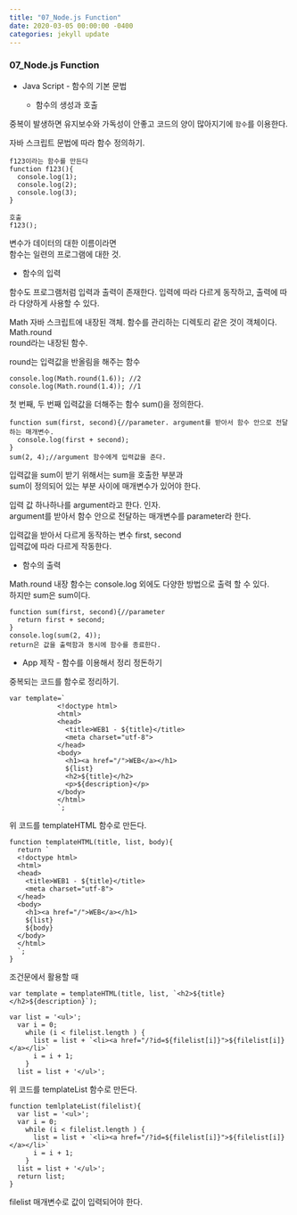 ```yaml
---
title: "07_Node.js Function"
date: 2020-03-05 00:00:00 -0400
categories: jekyll update
---
```


### 07_Node.js Function

- Java Script - 함수의 기본 문법

    - 함수의 생성과 호출

중복이 발생하면 유지보수와 가독성이 안좋고 코드의 양이 많아지기에 `함수`를 이용한다.

자바 스크립트 문법에 따라 함수 정의하기.

    f123이라는 함수를 만든다
    function f123(){
      console.log(1);
      console.log(2);
      console.log(3);
    }

    호출
    f123();

변수가 데이터의 대한 이름이라면<br>
함수는 일련의 프로그램에 대한 것.

- 함수의 입력

함수도 프로그램처럼 입력과 출력이 존재한다.
입력에 따라 다르게 동작하고, 출력에 따라 다양하게 사용할 수 있다.<br>

Math 자바 스크립트에 내장된 객체. 함수를 관리하는 디렉토리 같은 것이 객체이다.<br>
Math.round<br>
round라는 내장된 함수.

round는 입력값을 반올림을 해주는 함수

    console.log(Math.round(1.6)); //2
    console.log(Math.round(1.4)); //1

첫 번째, 두 번째 입력값을 더해주는 함수 sum()을 정의한다.

    function sum(first, second){//parameter. argument를 받아서 함수 안으로 전달하는 매개변수.
      console.log(first + second);
    }
    sum(2, 4);//argument 함수에게 입력값을 준다.
    
입력값을 sum이 받기 위해서는 sum을 호출한 부분과<br>
sum이 정의되어 있는 부분 사이에 매개변수가 있어야 한다.

입력 값 하나하나를 argument라고 한다. 인자.<br>
argument를 받아서 함수 안으로 전달하는 매개변수를 parameter라 한다.

입력값을 받아서 다르게 동작하는 변수 first, second<br>
입력값에 따라 다르게 작동한다.

- 함수의 출력

Math.round 내장 함수는 console.log 외에도 다양한 방법으로 출력 할 수 있다.<br>
하지만 sum은 sum이다.

    function sum(first, second){//parameter
      return first + second;
    }
    console.log(sum(2, 4));
    return은 값을 출력함과 동시에 함수를 종료한다.

- App 제작 - 함수를 이용해서 정리 정돈하기

중복되는 코드를 함수로 정리하기.

    var template=`
                <!doctype html>
                <html>
                <head>
                  <title>WEB1 - ${title}</title>
                  <meta charset="utf-8">
                </head>
                <body>
                  <h1><a href="/">WEB</a></h1>
                  ${list}
                  <h2>${title}</h2>
                  <p>${description}</p>
                </body>
                </html>
                `;

위 코드를 templateHTML 함수로 만든다.

    function templateHTML(title, list, body){
      return `
      <!doctype html>
      <html>
      <head>
        <title>WEB1 - ${title}</title>
        <meta charset="utf-8">
      </head>
      <body>
        <h1><a href="/">WEB</a></h1>
        ${list}
        ${body}
      </body>
      </html>
      `;
    }

조건문에서 활용할 때

    var template = templateHTML(title, list, `<h2>${title}</h2>${description}`);

    var list = '<ul>';
      var i = 0;
        while (i < filelist.length ) {
          list = list + `<li><a href="/?id=${filelist[i]}">${filelist[i]}</a></li>`
          i = i + 1;
        }
      list = list + '</ul>'; 

위 코드를 templateList 함수로 만든다.

    function temlplateList(filelist){
      var list = '<ul>';
      var i = 0;
        while (i < filelist.length ) {
          list = list + `<li><a href="/?id=${filelist[i]}">${filelist[i]}</a></li>`
          i = i + 1;
        }
      list = list + '</ul>';
      return list;
    }

filelist 매개변수로 값이 입력되어야 한다.
